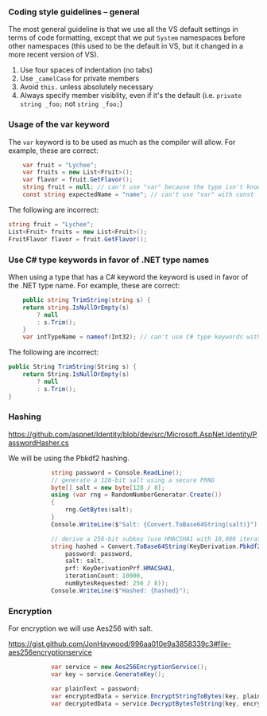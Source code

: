 ### Coding style guidelines – general

The most general guideline is that we use all the VS default settings in terms of code formatting, except that we put `System` namespaces before other namespaces (this used to be the default in VS, but it changed in a more recent version of VS).

1. Use four spaces of indentation (no tabs)
2. Use `_camelCase` for private members
3. Avoid `this.` unless absolutely necessary
4. Always specify member visiblity, even if it's the default (i.e. `private string _foo;` not `string _foo;`)


### Usage of the var keyword

The `var` keyword is to be used as much as the compiler will allow. For example, these are correct:

```csharp   
    var fruit = "Lychee";
    var fruits = new List<Fruit>();
    var flavor = fruit.GetFlavor();
    string fruit = null; // can't use "var" because the type isn't known (though you could do (string)null, don't!)
    const string expectedName = "name"; // can't use "var" with const
```

The following are incorrect:

```csharp
string fruit = "Lychee";
List<Fruit> fruits = new List<Fruit>();
FruitFlavor flavor = fruit.GetFlavor();
```


### Use C# type keywords in favor of .NET type names

When using a type that has a C# keyword the keyword is used in favor of the .NET type name. For example, these are correct:

```csharp
    public string TrimString(string s) {
    return string.IsNullOrEmpty(s)
        ? null
        : s.Trim();
    }
    var intTypeName = nameof(Int32); // can't use C# type keywords with nameof
```

The following are incorrect:

```csharp
public String TrimString(String s) {
    return String.IsNullOrEmpty(s)
        ? null
        : s.Trim();
}
```

### Hashing
https://github.com/aspnet/Identity/blob/dev/src/Microsoft.AspNet.Identity/PasswordHasher.cs

We will be using the Pbkdf2 hashing.

```csharp
            string password = Console.ReadLine();
            // generate a 128-bit salt using a secure PRNG
            byte[] salt = new byte[128 / 8];
            using (var rng = RandomNumberGenerator.Create())
            {
                rng.GetBytes(salt);
            }
            Console.WriteLine($"Salt: {Convert.ToBase64String(salt)}");

            // derive a 256-bit subkey (use HMACSHA1 with 10,000 iterations)
            string hashed = Convert.ToBase64String(KeyDerivation.Pbkdf2(
                password: password,
                salt: salt,
                prf: KeyDerivationPrf.HMACSHA1,
                iterationCount: 10000,
                numBytesRequested: 256 / 8));
            Console.WriteLine($"Hashed: {hashed}");
```

### Encryption

For encryption we will use Aes256 with salt.

https://gist.github.com/JonHaywood/996aa010e9a3858339c3#file-aes256encryptionservice
```csharp
            var service = new Aes256EncryptionService();
            var key = service.GenerateKey();

            var plainText = password;
            var encryptedData = service.EncryptStringToBytes(key, plainText);
            var decryptedData = service.DecryptBytesToString(key, encryptedData);
```